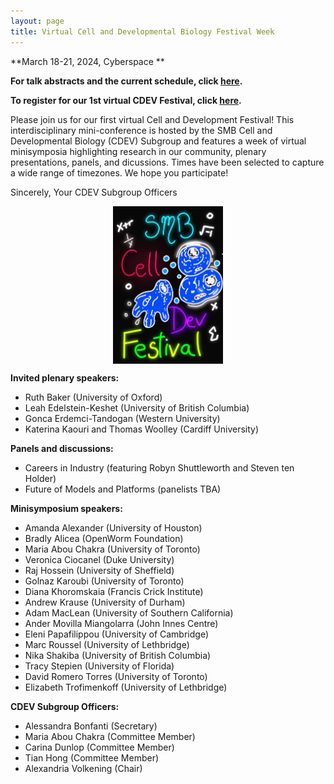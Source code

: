 ```yaml
---
layout: page
title: Virtual Cell and Developmental Biology Festival Week
---
```


**March 18-21, 2024, Cyberspace **

**For talk abstracts and the current schedule, click [here](https://docs.google.com/document/d/1JlErj2BVuqxfBAOc5Oeu95SUFubgS4RGkUHGdAuBB6Q/edit?usp=sharing).**

**To register for our 1st virtual CDEV Festival, click [here](https://forms.gle/8TUHzSsKLZEWXRM4A).**

Please join us for our first virtual Cell and Development Festival! This interdisciplinary mini-conference is hosted by the SMB Cell and Developmental Biology (CDEV) Subgroup and features a week of virtual minisymposia highlighting research in our community, plenary presentations, panels, and dicussions. Times have been selected to capture a wide range of timezones. We hope you participate!

Sincerely,
Your CDEV Subgroup Officers

<!--<img src="cdevfest.jpg" alt="Neon image with drawings of cells and equations and the words SMB Cell Dev Festival" style="display: block; margin-left: auto; margin-right: auto; width: 35%;" />-->
<p align="center"><img src="/uploads/blog_images/slides/cdevfest.jpg" alt="" style="display: block; margin-left: auto; margin-right: auto; width: 35%;" /></p>

**Invited plenary speakers:**
- Ruth Baker (University of Oxford)
- Leah Edelstein-Keshet (University of British Columbia)
- Gonca Erdemci-Tandogan (Western University)
- Katerina Kaouri and Thomas Woolley (Cardiff University)

**Panels and discussions:**
- Careers in Industry (featuring Robyn Shuttleworth and Steven ten Holder)
- Future of Models and Platforms (panelists TBA)

**Minisymposium speakers:**
- Amanda Alexander (University of Houston)
- Bradly Alicea (OpenWorm Foundation)
- Maria Abou Chakra (University of Toronto)
- Veronica Ciocanel (Duke University)
- Raj Hossein (University of Sheffield)
- Golnaz Karoubi (University of Toronto)
- Diana Khoromskaia (Francis Crick Institute)
- Andrew Krause (University of Durham)
- Adam MacLean (University of Southern California)
- Ander Movilla Miangolarra (John Innes Centre)
- Eleni Papafilippou (University of Cambridge)
- Marc Roussel (University of Lethbridge)
- Nika Shakiba (University of British Columbia)
- Tracy Stepien (University of Florida)
- David Romero Torres (University of Toronto)
- Elizabeth Trofimenkoff (University of Lethbridge)

**CDEV Subgroup Officers:**
- Alessandra Bonfanti (Secretary)
- Maria Abou Chakra (Committee Member)
- Carina Dunlop (Committee Member)
- Tian Hong (Committee Member)
- Alexandria Volkening (Chair)
